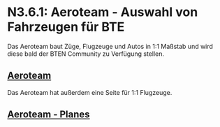 # N3.6.1: Aeroteam - Auswahl von Fahrzeugen für BTE

Das Aeroteam baut Züge, Flugzeuge und Autos in 1:1 Maßstab und wird diese bald der BTEN Community zu Verfügung stellen.
## [Aeroteam](http://aeroteam.org/portfolio/buildtheearth)
Das Aeroteam hat außerdem eine Seite für 1:1 Flugzeuge.
## [Aeroteam - Planes](http://www.aeroteam.org/buildtheearth/airbus/)
